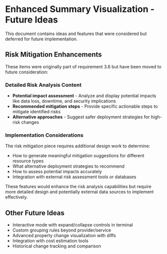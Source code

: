 # Enhanced Summary Visualization - Future Ideas

This document contains ideas and features that were considered but deferred for future implementation.

## Risk Mitigation Enhancements

These items were originally part of requirement 3.6 but have been moved to future consideration:

### Detailed Risk Analysis Content
- **Potential impact assessment** - Analyze and display potential impacts like data loss, downtime, and security implications
- **Recommended mitigation steps** - Provide specific actionable steps to mitigate identified risks
- **Alternative approaches** - Suggest safer deployment strategies for high-risk changes

### Implementation Considerations
The risk mitigation piece requires additional design work to determine:
- How to generate meaningful mitigation suggestions for different resource types
- What alternative deployment strategies to recommend
- How to assess potential impacts accurately
- Integration with external risk assessment tools or databases

These features would enhance the risk analysis capabilities but require more detailed design and potentially external data sources to implement effectively.

## Other Future Ideas

- Interactive mode with expand/collapse controls in terminal
- Custom grouping rules beyond provider/service
- Advanced property change visualization with diffs
- Integration with cost estimation tools
- Historical change tracking and comparison